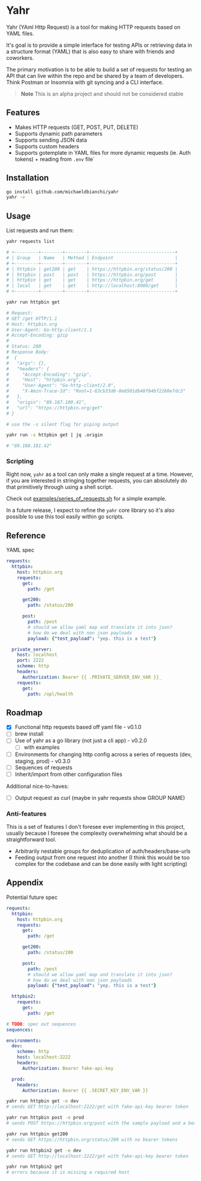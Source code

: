 # Yahr

Yahr (YAml Http Request) is a tool for making HTTP requests based on YAML files.

It's goal is to provide a simple interface for testing APIs or retrieving data in a structure format (YAML)
that is also easy to share with friends and coworkers.

The primary motivation is to be able to build a set of requests for testing an API that can live
within the repo and be shared by a team of developers. Think Postman or Insomnia with git syncing
and a CLI interface.

> **Note**
> This is an alpha project and should not be considered stable

## Features

* Makes HTTP requests (GET, POST, PUT, DELETE)
* Supports dynamic path parameters
* Supports sending JSON data
* Supports custom headers
* Supports gotemplate in YAML files for more dynamic requests (ie. Auth tokens) + reading from `.env` file`

## Installation

``` sh
go install github.com/michaeldbianchi/yahr
yahr -v
```


## Usage

List requests and run them:

``` sh
yahr requests list

# +---------+--------+--------+--------------------------------+
# | Group   | Name   | Method | Endpoint                       |
# +---------+--------+--------+--------------------------------+
# | httpbin | get200 | get    | https://httpbin.org/status/200 |
# | httpbin | post   | post   | https://httpbin.org/post       |
# | httpbin | get    | get    | https://httpbin.org/get        |
# | local   | get    | get    | http://localhost:8080/get      |
# +---------+--------+--------+--------------------------------+

yahr run httpbin get

# Request:
# GET /get HTTP/1.1
# Host: httpbin.org
# User-Agent: Go-http-client/1.1
# Accept-Encoding: gzip
# 
# Status: 200
# Response Body:
#  {
#   "args": {},
#   "headers": {
#     "Accept-Encoding": "gzip",
#     "Host": "httpbin.org",
#     "User-Agent": "Go-http-client/2.0",
#     "X-Amzn-Trace-Id": "Root=1-63cb33d6-0e6501db48f84bf2260e7dc3"
#   },
#   "origin": "89.187.180.41",
#   "url": "https://httpbin.org/get"
# }

# use the -s silent flag for piping output

yahr run -s httpbin get | jq .origin

# "89.188.181.42"
```

### Scripting

Right now, `yahr` as a tool can only make a single request at a time.
However, if you are interested in stringing together requests, you can absolutely do that primitively
through using a shell script.

Check out [examples/series_of_requests.sh](examples/series_of_requests.sh) for a simple example.

In a future release, I expect to refine the `yahr` core library so it's
also possible to use this tool easily within go scripts.

## Reference

YAML spec

``` yaml
requests:
  httpbin:
    host: httpbin.org
    requests:
      get:
        path: /get

      get200:
        path: /status/200

      post:
        path: /post
        # should we allow yaml map and translate it into json?
        # how do we deal with non json payloads
        payload: {"test_payload": "yep. this is a test"}

  private_server:
    host: localhost
    port: 2222
    scheme: http
    headers:
      Authorization: Bearer {{ .PRIVATE_SERVER_ENV_VAR }}_
    requests:
      get:
        path: /opl/health
```

## Roadmap

* [x] Functional http requests based off yaml file - v0.1.0
* [ ] brew install
* [ ] Use of yahr as a go library (not just a cli app) - v0.2.0
  * [ ] with examples
* [ ] Environments for changing http config across a series of requests (dev, staging, prod) - v0.3.0
* [ ] Sequences of requests
* [ ] Inherit/import from other configuration files

Additional nice-to-haves:
* [ ] Output request as curl (maybe in yahr requests show GROUP NAME)

### Anti-features

This is a set of features I don't foresee ever implementing in this project, usually because I foresee the complexity overwhelming what should be a straightforward tool.

* Arbitrarily nestable groups for deduplication of auth/headers/base-urls
* Feeding output from one request into another (I think this would be too complex for the codebase and can be done easily with light scripting)

## Appendix

Potential future spec

``` yaml
requests:
  httpbin:
    host: httpbin.org
    requests:
      get:
        path: /get

      get200:
        path: /status/200

      post:
        path: /post
        # should we allow yaml map and translate it into json?
        # how do we deal with non json payloads
        payload: {"test_payload": "yep. this is a test"}

  httpbin2:
    requests:
      get:
        path: /get

# TODO: spec out sequences
sequences:

environments:
  dev:
    scheme: http
    host: localhost:2222
    headers:
      Authorization: Bearer fake-api-key

  prod:
    headers:
      Authorization: Bearer {{ .SECRET_KEY_ENV_VAR }}
```

``` sh
yahr run httpbin get -e dev
# sends GET http://localhost:2222/get with fake-api-key bearer token

yahr run httpbin post -e prod
# sends POST https://httpbin.org/post with the sample payload and a bearer token from the env var SECRET_KEY_ENV_VAR

yahr run httpbin get200
# sends GET https://httpbin.org/status/200 with no bearer tokens

yahr run httpbin2 get -e dev
# sends GET http://localhost:2222/get with fake-api-key bearer token

yahr run httpbin2 get
# errors because it is missing a required host
```

